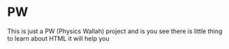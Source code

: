 # PW
This is just a PW (Physics Wallah) project and is you see there is little thing to learn about HTML it will help you
